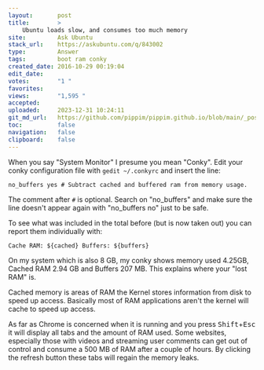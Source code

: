 ```yaml
---
layout:       post
title:        >
    Ubuntu loads slow, and consumes too much memory
site:         Ask Ubuntu
stack_url:    https://askubuntu.com/q/843002
type:         Answer
tags:         boot ram conky
created_date: 2016-10-29 00:19:04
edit_date:    
votes:        "1 "
favorites:    
views:        "1,595 "
accepted:     
uploaded:     2023-12-31 10:24:11
git_md_url:   https://github.com/pippim/pippim.github.io/blob/main/_posts/2016/2016-10-29-Ubuntu-loads-slow_-and-consumes-too-much-memory.md
toc:          false
navigation:   false
clipboard:    false
---
```


When you say "System Monitor" I presume you mean "Conky". Edit your conky configuration file with `gedit ~/.conkyrc` and insert the line:

`no_buffers yes # Subtract cached and buffered ram from memory usage.`

The comment after `#` is optional. Search on "no_buffers" and make sure the line doesn't appear again with "no_buffers no" just to be safe.

To see what was included in the total before (but is now taken out) you can report them individually with:

``` 
Cache RAM: ${cached} Buffers: ${buffers}
```

On my system which is also 8 GB, my conky shows memory used 4.25GB, Cached  RAM 2.94 GB and Buffers 207 MB. This explains where your "lost RAM" is.

Cached memory is areas of RAM the Kernel stores information from disk to speed up access. Basically most of RAM applications aren't the kernel will cache to speed up access.

As far as Chrome is concerned when it is running and you press <kbd>Shift</kbd>+<kbd>Esc</kbd> it will display all tabs and the amount of RAM used. Some websites, especially those with videos and streaming user comments can get out of control and consume a 500 MB of RAM after a couple of hours. By clicking the refresh button these tabs will regain the memory leaks.

